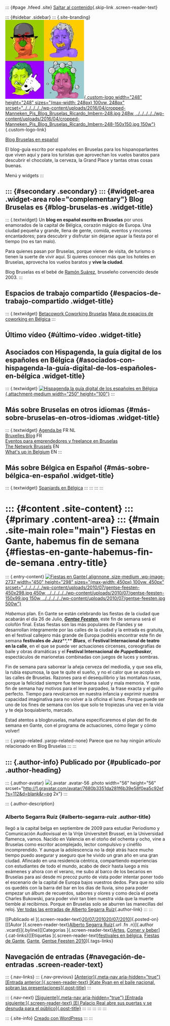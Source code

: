 ::: {#page .hfeed .site}
[Saltar al
contenido](../../../../../index.html?p=2736#content){.skip-link
.screen-reader-text}

::: {#sidebar .sidebar}
::: {.site-branding}
[![](../../../../../wp-content/uploads/2016/04/cropped-Manneken_Pis_Blog_Bruselas_Ricardo_Imbern-248.jpg){.custom-logo
width="248" height="248" sizes="(max-width: 248px) 100vw, 248px"
srcset="../../../../../wp-content/uploads/2016/04/cropped-Manneken_Pis_Blog_Bruselas_Ricardo_Imbern-248.jpg 248w, ../../../../../wp-content/uploads/2016/04/cropped-Manneken_Pis_Blog_Bruselas_Ricardo_Imbern-248-150x150.jpg 150w"}](../../../../../index.html){.custom-logo-link}

[Blog Bruselas en español](../../../../../index.html)

El blog-guía escrito por españoles en Bruselas para los hispanoparlantes
que viven aquí y para los turistas que aprovechan los vuelos baratos
para descubrir el chocolate, la cerveza, la Grand Place y tantas otras
cosas buenas.

Menú y widgets
:::

::: {#secondary .secondary}
::: {#widget-area .widget-area role="complementary"}
Blog Bruselas es {#blog-bruselas-es .widget-title}
----------------

::: {.textwidget}
Un **blog en español escrito en Bruselas** por unos enamorados de la
capital de Bélgica, corazón mágico de Europa. Una ciudad pequeña y
grande, llena de gente, comida, eventos y rincones encantadores; para
descubrir y disfrutar sin dejarse aguar la fiesta por el tiempo (no es
tan malo).

Para quienes pasan por Bruselas, porque vienen de visita, de turismo o
tienen la suerte de vivir aquí. Sí quieres conocer más que los hoteles
en Bruselas, aprovecha los vuelos baratos y **vive la ciudad**.

Blog Bruselas es el bebé de [Ramón Suárez](http://www.ramonsuarez.com),
bruseleño convencido desde 2003.
:::

Espacios de trabajo compartido {#espacios-de-trabajo-compartido .widget-title}
------------------------------

::: {.textwidget}
[Betacowork Coworking Bruselas](http://www.betacowork.com) [Mapa de
espacios de coworking en Bélgica](http://coworkingbelgium.com)
:::

Último vídeo {#último-vídeo .widget-title}
------------

Asociados con Hispagenda, la guía digital de los españoles en Bélgica {#asociados-con-hispagenda-la-guía-digital-de-los-españoles-en-bélgica .widget-title}
---------------------------------------------------------------------

::: {.textwidget}
[![Hispagenda,la guía digital de los españoles en
Bélgica](../../../../../wp-content/uploads/2010/04/Hispagenda-250px.gif "Hispagenda, la guía digital de los españoles en Bélgica"){.attachment-medium
width="250" height="100"}](http://www.hispagenda.com)
:::

Más sobre Bruselas en otros idiomas {#más-sobre-bruselas-en-otros-idiomas .widget-title}
-----------------------------------

::: {.textwidget}
[Agenda.be](http://www.agenda.be) FR NL\
[Bruxelles Blog](http://www.bxlblog.be/) FR\
[Eventos para emprendedores y freelance en
Bruselas](http://www.betacowork.com/events/)\
[The Network
Brussels](http://groups.yahoo.com/group/TheNetworkBrussels/) EN\
[What\'s up in Belgium](http://www.whatsupin.be/) EN
:::

Más sobre Bélgica en Español {#más-sobre-bélgica-en-español .widget-title}
----------------------------

::: {.textwidget}
[Spaniards en Bélgica](http://www.spaniards.es/paises/belgica)
:::
:::
:::
:::

::: {#content .site-content}
::: {#primary .content-area}
::: {#main .site-main role="main"}
Fiestas en Gante, habemus fin de semana {#fiestas-en-gante-habemus-fin-de-semana .entry-title}
=======================================

::: {.entry-content}
[![Fiestas en
Gante](../../../../../wp-content/uploads/2010/07/gentse-feesten-450x298.jpg){.alignnone
.size-medium .wp-image-2737 width="450" height="298"
sizes="(max-width: 450px) 100vw, 450px"
srcset="../../../../../wp-content/uploads/2010/07/gentse-feesten-450x298.jpg 450w, ../../../../../wp-content/uploads/2010/07/gentse-feesten-150x99.jpg 150w, ../../../../../wp-content/uploads/2010/07/gentse-feesten.jpg 500w"}](http://www.blogbruselas.com/2010/07/fiestas-en-gante-habemus-fin-de-semana.html/gentse-feesten)

*Habemus* plan. En Gante se están celebrando las fiestas de la ciudad
que acabarán el día 26 de Julio, [***Gentse
Feesten***](http://www.gentsefeesten.be/), este fin de semana será el
colofón final. Estas fiestas son las más populares de Flandes y se
desarrollan íntegramente por las calles de la ciudad y la entrada es
gratuita, en el festival callejero más grande de Europa podréis
encontrar este fin de semana **festivales de** ***Jazz*****,**
***Blues***, el **Festival Internacional de teatro en la calle**, en el
que se puede ver actuaciones circenses, coreografías de baile y obras
dramáticas y el **Festival Internacional de *Puppetbasker***,
espectáculos de marionetas combinadas con juegos de luces y sombras.

Fin de semana para saborear la añeja cerveza del mediodía, y que sea
ella, la rubia espumosa, la que te quite el sueño, y no el calor que se
acopla en las calles de Bruselas. Razones para el desequilibrio y las
montañas rusas, porque la felicidad siempre fue tener buena salud y mala
memoria. Y este fin de semana hay motivos para el leve parpadeo, la
frase exacta y el guiño perfecto. Tiempo para revolcarnos en nuestra
infancia y exprimir nuestra capacidad imaginativa para no volver a la
oficina el lunes. Porque puede ser uno de los fines de semana con los
que solo te tropiezas una vez en la vida y te deja boquiabierto,
marcado.

Estad atentos a blogbruselas, mañana especificaremos el plan del fin de
semana en Gante, con el programa de actuaciones, cómo llegar y cómo
volver!

::: {.yarpp-related .yarpp-related-none}
Parece que no hay ningún artículo relacionado en Blog Bruselas
:::
:::

::: {.author-info}
Publicado por {#publicado-por .author-heading}
-------------

::: {.author-avatar}
![](http://1.gravatar.com/avatar/7680b3351da281f6b39e58f0ea5c92ef?s=56&d=blank&r=pg){.avatar
.avatar-56 .photo width="56" height="56"
srcset="http://1.gravatar.com/avatar/7680b3351da281f6b39e58f0ea5c92ef?s=112&d=blank&r=pg 2x"}
:::

::: {.author-description}
### Alberto Segarra Ruíz {#alberto-segarra-ruíz .author-title}

llegó a la capital belga en septiembre de 2009 para estudiar Periodismo
y Comunicación Audiovisual en la Vrije Universiteit Brussel, en la
Universidad flamenca, vamos. Nacido en Valencia en el otoño del ochenta
y ocho, vine a Bruselas como escritor acomplejado, lector compulsivo y
cinéfilo incomprendido. Y aunque la adolescencia no la dejé atrás hace
mucho tiempo puedo asegurar y aseguro que he vivido un gran año en una
gran ciudad. Afincado en una residencia céntrica, compartiendo
experiencias con estudiantes de todo el mundo, acabo de decir hasta
luego a mis exámenes y ahora con el verano, me subo al barco de los
becarios en Bruselas para así desde mi precoz punto de vista poder
intentar poner todo el escenario de la capital de Europa bajos vuestros
dedos. Para que no sólo os quedéis con la barra del bar en los días de
lluvia, sino para poder empezar un álbum de recuerdos, sabores y olores
y como decía el poeta Charles Bukowski, para poder vivir tan bien
nuestra vida que la muerte tiemble al recibirnos. Porque en Bruselas
solo se aburren las manecillas del reloj. [Ver todas las entradas de
Alberto Segarra
Ruíz](../../../../author/albertosegarraruiz/index.html){.author-link}
:::
:::

[[Publicado el
]{.screen-reader-text}[20/07/201020/07/2010](../../../../../index.html?p=2736)]{.posted-on}[[[Autor
]{.screen-reader-text}[Alberto Segarra
Ruíz](../../../../author/albertosegarraruiz/index.html){.url .fn
.n}]{.author .vcard}]{.byline}[[Categorías
]{.screen-reader-text}[Artes](../../../../category/artes/index.html),
[Comer y
beber](../../../../category/comer-y-beber/index.html)]{.cat-links}[[Etiquetas
]{.screen-reader-text}[festivales en
bélgica](../../../../tag/festivales-en-belgica/index.html), [Fiestas de
Gante](../../../../tag/fiestas-de-gante/index.html),
[Gante](../../../../tag/gante/index.html), [Gentse Feesten
2010](../../../../tag/gentse-feesten-2010/index.html)]{.tags-links}

Navegación de entradas {#navegación-de-entradas .screen-reader-text}
----------------------

::: {.nav-links}
::: {.nav-previous}
[[Anterior]{.meta-nav aria-hidden="true"} [Entrada
anterior:]{.screen-reader-text} [Kate Ryan en el baile nacional, sobran
las presentaciones]{.post-title}](../../../../../index.html?p=2721)
:::

::: {.nav-next}
[[Siguiente]{.meta-nav aria-hidden="true"} [Entrada
siguiente:]{.screen-reader-text} [El Palacio Real abre sus puertas y se
desnuda para el público]{.post-title}](../../../../../index.html?p=2757)
:::
:::
:::
:::
:::

::: {.site-info}
[Creado con WordPress](https://es.wordpress.org/)
:::
:::
